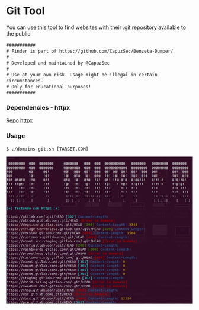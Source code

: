 # Git Tool 

You can use this tool to find websites with their .git repository available to the public

``` 
###########
# Finder is part of https://github.com/CapuzSec/Benzeta-Dumper/
#
# Developed and maintained by @CapuzSec 
#
# Use at your own risk. Usage might be illegal in certain circumstances.
# Only for educational purposes!
###########
```

### Dependencies - httpx

[Repo httpx](https://github.com/projectdiscovery/httpx)



### Usage 

```
$ ./domains-git.sh [TARGET.COM] 
```

![Benzeta-Dumper](https://github.com/CapuzSec/Benzeta-Dumper/blob/master/git-dumper.png)
